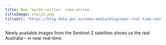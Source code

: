 ```yaml
---
title: New 'earth-selfies' come online
titleImage: story3.png
titleUrl: "https://blog.data.gov.au/news-media/blog/near-real-time-satellite-images-show-us-real-australia"
---
```

<p>Newly available images from the Sentinel-2 satellites shows us the real Australia –
in near real-time. </p>